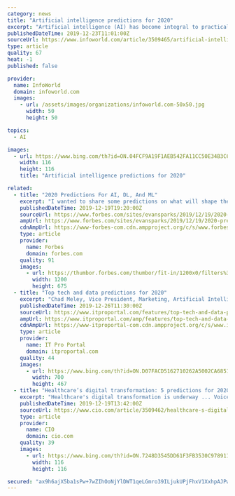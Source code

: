 ```yaml
---
category: news
title: "Artificial intelligence predictions for 2020"
excerpt: "Artificial intelligence (AI) has become integral to practically every segment of the technology industry. It’s having an impact on applications, development tools, computing platforms, database management systems, middleware, management and monitoring tools—almost everything in IT. AI is even being used to improve AI. What changes in core ..."
publishedDateTime: 2019-12-23T11:01:00Z
sourceUrl: https://www.infoworld.com/article/3509465/artificial-intelligence-predictions-for-2020.html
type: article
quality: 67
heat: -1
published: false

provider:
  name: InfoWorld
  domain: infoworld.com
  images:
    - url: /assets/images/organizations/infoworld.com-50x50.jpg
      width: 50
      height: 50

topics:
  - AI

images:
  - url: https://www.bing.com/th?id=ON.04FCF9A19F1AEB542FA11CC50E34B3C6
    width: 116
    height: 116
    title: "Artificial intelligence predictions for 2020"

related:
  - title: "2020 Predictions For AI, DL, And ML"
    excerpt: "I wanted to share some predictions on what will shape the industry landscape and the work I do at Determined AI. In November 2019, we saw Graphcore make an exclusive deal with Microsoft - in many ways, the first of its kind. This deal provided Azure cloud customers exclusive access to Graphcore's Intelligence Processing Units (IPUs)."
    publishedDateTime: 2019-12-19T19:20:00Z
    sourceUrl: https://www.forbes.com/sites/evansparks/2019/12/19/2020-predictions-for-ai-dl-and-ml/
    ampUrl: https://www.forbes.com/sites/evansparks/2019/12/19/2020-predictions-for-ai-dl-and-ml/amp/
    cdnAmpUrl: https://www-forbes-com.cdn.ampproject.org/c/s/www.forbes.com/sites/evansparks/2019/12/19/2020-predictions-for-ai-dl-and-ml/amp/
    type: article
    provider:
      name: Forbes
      domain: forbes.com
    quality: 91
    images:
      - url: https://thumbor.forbes.com/thumbor/fit-in/1200x0/filters%3Aformat%28jpg%29/https%3A%2F%2Fspecials-images.forbesimg.com%2Fimageserve%2F39404075%2F0x0.jpg%3FcropX1%3D194%26cropX2%3D4595%26cropY1%3D0%26cropY2%3D2474
        width: 1200
        height: 675
  - title: "Top tech and data predictions for 2020"
    excerpt: "Chad Meley, Vice President, Marketing, Artificial Intelligence, IoT and Customer Experience Solutions Cloud Public clouds will move from competing on commodity compute and storage to competing on full stack data analytics offerings. AWS, Azure, GCP, Alibaba and other public clouds will aggressively partner with enterprise data analytic vendors ..."
    publishedDateTime: 2019-12-26T11:30:00Z
    sourceUrl: https://www.itproportal.com/features/top-tech-and-data-predictions-for-2020/
    ampUrl: https://www.itproportal.com/amp/features/top-tech-and-data-predictions-for-2020/
    cdnAmpUrl: https://www-itproportal-com.cdn.ampproject.org/c/s/www.itproportal.com/amp/features/top-tech-and-data-predictions-for-2020/
    type: article
    provider:
      name: IT Pro Portal
      domain: itproportal.com
    quality: 44
    images:
      - url: https://www.bing.com/th?id=ON.D07FACD5162710262A5002CA6851E91E
        width: 700
        height: 467
  - title: "Healthcare’s digital transformation: 5 predictions for 2020"
    excerpt: "Healthcare's digital transformation is underway ... Voice-recognition will possibly make the biggest gains in digital health in the coming year. I had predicted last year that artificial intelligence (AI) will make progress but will struggle with an adoption gap. AI has indeed made progress, and there are several emerging areas where the ..."
    publishedDateTime: 2019-12-19T13:42:00Z
    sourceUrl: https://www.cio.com/article/3509462/healthcare-s-digital-transformation-5-predictions-for-2020.html
    type: article
    provider:
      name: CIO
      domain: cio.com
    quality: 39
    images:
      - url: https://www.bing.com/th?id=ON.7248D3545DD61F3FB3530C9789110632
        width: 116
        height: 116

secured: "ax9h6ajX5ba1sPw+7wZIhOoNjYlDWT1qeLGmro39ILjukUPjFhxV1XxhpAJPwrR7dokIwkCRmOGj9kRYesuONmLt0SPa6BooT5H6fqTHLH0rdXxNs9RzZEcditxF9ZeRnhCq+0Td/xQ1Oicoz0tfdLCoQ8oyEKzUYKWr83cJV1/+8wft9EqpK7SceWZ5gEPFBU8tRoF6DZ50YG2Ar8xYKbRoq8xSf9+wm9QlFq+BIx+Tkh7EXiP8SyDrjFBS1t8vuiOIC5UX/mq50fxvLz3WBw==;psqdsJ+fdaAQF6ufovq/kg=="
---
```


